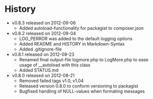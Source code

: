 # History

- v0.8.3 released on 2012-09-06
	- Added autoload-functionality for packagist to composer.json
- v0.8.2 released on 2012-09-04
	- LOG_PERROR was added to the default logging options
	- Added README and HISTORY in Markdown-Syntax
	- Added .gitignore-file
- v0.8.1 released on 2012-08-23
	- Renamed final output-file logmore.php to LogMore.php
		to ease usage of __autoload with this class
	- Added STATUS.md
- v0.8.0 released on 2012-08-21
	- Removed failed tags v1.0, v1.04
	- Released version 0.8.0 to conform versioning to packagist
	- Bugfixed handling of NULL-values when formating messages
